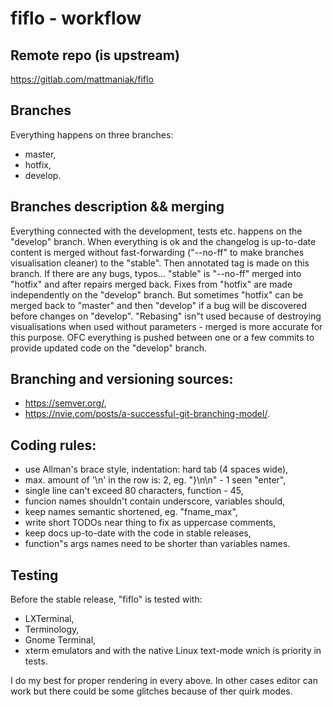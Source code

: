 # fiflo - workflow

## Remote repo (is upstream)
https://gitlab.com/mattmaniak/fiflo

## Branches
Everything happens on three branches:
- master,
- hotfix,
- develop.

## Branches description && merging
Everything connected with the development, tests etc. happens on the "develop"
branch. When everything is ok and the changelog is up-to-date content is merged
without fast-forwarding ("--no-ff" to make branches visualisation cleaner) to
the "stable". Then annotated tag is made on this branch. If there are any bugs,
typos... "stable" is "--no-ff" merged into "hotfix" and after repairs merged
back. Fixes from "hotfix" are made independently on the "develop" branch. But
sometimes "hotfix" can be merged back to "master" and then "develop" if a bug
will be discovered before changes on "develop". "Rebasing" isn"t used because
of destroying visualisations when used without parameters - merged is more
accurate for this purpose. OFC everything is pushed between one or a few
commits to provide updated code on the "develop" branch.

## Branching and versioning sources:
- https://semver.org/,
- https://nvie.com/posts/a-successful-git-branching-model/.

## Coding rules:
- use Allman's brace style, indentation: hard tab (4 spaces wide),
- max. amount of '\n' in the row is: 2, eg. "}\n\n" - 1 seen "enter",
- single line can't exceed 80 characters, function - 45,
- funcion names shouldn't contain underscore, variables should,
- keep names semantic shortened, eg. "fname_max",
- write short TODOs near thing to fix as uppercase comments,
- keep docs up-to-date with the code in stable releases,
- function"s args names need to be shorter than variables names.

## Testing
Before the stable release, "fiflo" is tested with:
- LXTerminal,
- Terminology,
- Gnome Terminal,
- xterm
emulators
and with the native Linux text-mode wnich is priority in tests.

I do my best for proper rendering in every above. In other cases editor can
work but there could be some glitches because of ther quirk modes.
